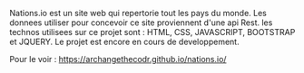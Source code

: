 Nations.io est un site web qui repertorie tout les pays du monde.
Les donnees utiliser pour concevoir ce site proviennent d'une api Rest.
les technos utilisees sur ce projet sont : HTML, CSS, JAVASCRIPT, BOOTSTRAP et JQUERY.
Le projet est encore en cours de developpement.

Pour le voir : https://archangethecodr.github.io/nations.io/
